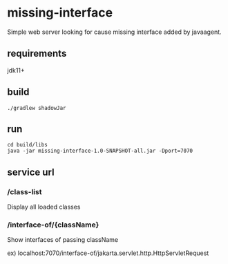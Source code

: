 # missing-interface
Simple web server looking for cause missing interface added by javaagent.

## requirements
jdk11+

## build
```
./gradlew shadowJar
```

## run
```
cd build/libs
java -jar missing-interface-1.0-SNAPSHOT-all.jar -Dport=7070
```

## service url

### /class-list
Display all loaded classes

### /interface-of/{className}
Show interfaces of passing className

ex) localhost:7070/interface-of/jakarta.servlet.http.HttpServletRequest

